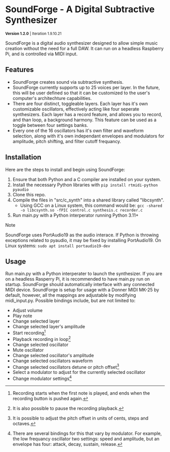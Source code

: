 # SoundForge - A Digital Subtractive Synthesizer
<sup>**Version 1.2.0**  |  Iteration 1.9.10.21 </sup>  
  
SoundForge is a digital audio synthesizer designed to allow simple music creation without the need for a full DAW. It can run on a headless Raspberry Pi, and is controlled via MIDI input.

## Features
- SoundForge creates sound via subtractive synthesis.
- SoundForge currently supports up to 25 voices per layer. In the future, this will be user defined so that it can be customized to the user's computer's architechture capabilities.
- There are four distinct, toggleable layers. Each layer has it's own customizable oscillators, effectively acting like four seperate synthesizers. Each layer has a record feature, and allows you to record, and than loop, a background harmony. This feature can be used as a toggle between four settings banks.
- Every one of the 16 oscillators has it's own filter and waveform selection, along with it's own independant envelopes and modulators for amplitude, pitch shifting, and filter cutoff frequancy.

## Installation
Here are the steps to install and begin using SoundForge:
1. Ensure that both Python and a C compiler are installed on your system.
2. Install the necessary Python libraries with `pip install rtmidi-python pyaudio`
3. Clone this repo.
4. Compile the files in "src/c_synth" into a shared library called "libcsynth".
    - Using GCC on a Linux system, this command would be: `gcc -shared -o libcsynth.so -fPIC control.c synthesis.c recorder.c`
5. Run main.py with a Python interperator running Python 3.11+
> [!NOTE]
> SoundForge uses PortAudio19 as the audio interace. If Python is throwing exceptions related to pyaudio, it may be fixed by installing PortAudio19.
> On Linux systems: `sudo apt install portaudio19-dev`

## Usage
Run main.py with a Python interperater to launch the synthesizer. If you are on a headless Rasperry Pi, it is recommended to have main.py run on startup. SoundForge should automatically interface with any connected MIDI device. SoundForge is setup for usage with a Donner MIDI MK-25 by default, however, all the mappings are adjustable by modifying midi_input.py.
Possible bindings include, but are not limited to:
- Adjust volume
- Play note
- Change selected layer
- Change selected layer's amplitude
- Start recording[^1]
- Playback recording in loop[^2]
- Change selected oscillator
- Mute oscillator
- Change selected oscillator's amplitude
- Change selected oscillators waveform
- Change selected oscillators detune or pitch offset[^3]
- Select a modulator to adjust for the currently selected oscillator
- Change modulator settings[^4]

[^1]: Recording starts when the first note is played, and ends when the recording button is pushed again.  
[^2]: It is also possible to pause the recording playback.  
[^3]: It is possible to adjust the pitch offset in units of cents, steps and octaves.
[^4]: There are several bindings for this that vary by modulator. For example, the low frequancy oscillator two settings: speed and amplitude, but an envelope has four: attack, decay, sustain, release.  

